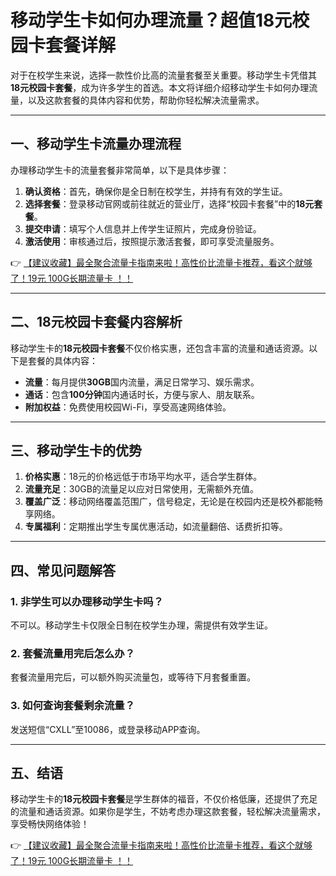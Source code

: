 # 移动学生卡如何办理流量？超值18元校园卡套餐详解

对于在校学生来说，选择一款性价比高的流量套餐至关重要。移动学生卡凭借其**18元校园卡套餐**，成为许多学生的首选。本文将详细介绍移动学生卡如何办理流量，以及这款套餐的具体内容和优势，帮助你轻松解决流量需求。

---

## 一、移动学生卡流量办理流程

办理移动学生卡的流量套餐非常简单，以下是具体步骤：

1. **确认资格**：首先，确保你是全日制在校学生，并持有有效的学生证。
2. **选择套餐**：登录移动官网或前往就近的营业厅，选择“校园卡套餐”中的**18元套餐**。
3. **提交申请**：填写个人信息并上传学生证照片，完成身份验证。
4. **激活使用**：审核通过后，按照提示激活套餐，即可享受流量服务。

👉 [【建议收藏】最全聚合流量卡指南来啦！高性价比流量卡推荐，看这个就够了！19元 100G长期流量卡 ！！](https://bit.ly/Liuliangka)

---

## 二、18元校园卡套餐内容解析

移动学生卡的**18元校园卡套餐**不仅价格实惠，还包含丰富的流量和通话资源。以下是套餐的具体内容：

- **流量**：每月提供**30GB**国内流量，满足日常学习、娱乐需求。
- **通话**：包含**100分钟**国内通话时长，方便与家人、朋友联系。
- **附加权益**：免费使用校园Wi-Fi，享受高速网络体验。

---

## 三、移动学生卡的优势

1. **价格实惠**：18元的价格远低于市场平均水平，适合学生群体。
2. **流量充足**：30GB的流量足以应对日常使用，无需额外充值。
3. **覆盖广泛**：移动网络覆盖范围广，信号稳定，无论是在校园内还是校外都能畅享网络。
4. **专属福利**：定期推出学生专属优惠活动，如流量翻倍、话费折扣等。

---

## 四、常见问题解答

### 1. 非学生可以办理移动学生卡吗？
不可以。移动学生卡仅限全日制在校学生办理，需提供有效学生证。

### 2. 套餐流量用完后怎么办？
套餐流量用完后，可以额外购买流量包，或等待下月套餐重置。

### 3. 如何查询套餐剩余流量？
发送短信“CXLL”至10086，或登录移动APP查询。

---

## 五、结语

移动学生卡的**18元校园卡套餐**是学生群体的福音，不仅价格低廉，还提供了充足的流量和通话资源。如果你是学生，不妨考虑办理这款套餐，轻松解决流量需求，享受畅快网络体验！

👉 [【建议收藏】最全聚合流量卡指南来啦！高性价比流量卡推荐，看这个就够了！19元 100G长期流量卡 ！！](https://bit.ly/Liuliangka)